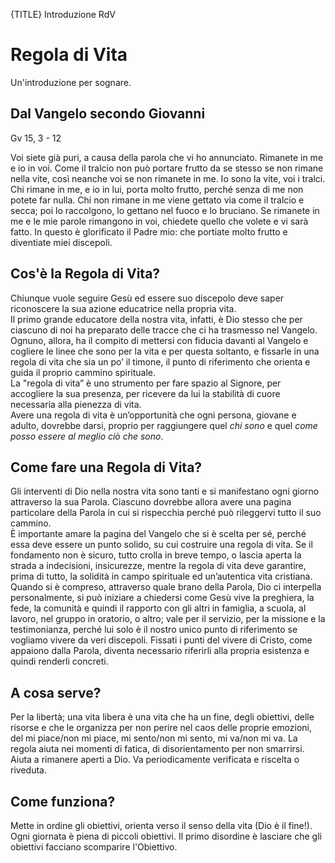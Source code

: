 {TITLE} Introduzione RdV

# Regola di Vita
<span class="ut">Un'introduzione per sognare.</span>

## Dal Vangelo secondo Giovanni
<span class="ut">Gv 15, 3 - 12</span>  

Voi siete già puri, a causa della parola che vi ho annunciato. Rimanete in me e io in voi. Come il tralcio non può portare frutto da se stesso se non rimane nella vite, così neanche voi se non rimanete in me. Io sono la vite, voi i tralci. Chi rimane in me, e io in lui, porta molto frutto, perché senza di me non potete far nulla. Chi non rimane in me viene gettato via come il tralcio e secca; poi lo raccolgono, lo gettano nel fuoco e lo bruciano. Se rimanete in me e le mie parole rimangono in voi, chiedete quello che volete e vi sarà fatto. In questo è glorificato il Padre mio: che portiate molto frutto e diventiate miei discepoli.

## Cos'è la Regola di Vita?

Chiunque vuole seguire Gesù ed essere suo discepolo deve saper riconoscere la sua azione educatrice nella propria vita.  
Il primo grande educatore della nostra vita, infatti, è Dio stesso che per ciascuno di noi ha preparato delle tracce che ci ha trasmesso nel Vangelo.  
Ognuno, allora, ha il compito di mettersi con fiducia davanti al Vangelo e cogliere le linee che sono per la vita e per questa soltanto, e fissarle in una regola di vita che sia un po’ il timone, il punto di riferimento che orienta e guida il proprio cammino spirituale.  
La "regola di vita” è uno strumento per fare spazio al Signore, per accogliere la sua presenza, per ricevere da lui la stabilità di cuore necessaria alla pienezza di vita.  
Avere una regola di vita è un’opportunità che ogni persona, giovane e adulto, dovrebbe darsi, proprio per raggiungere quel *chi sono* e quel *come posso essere al meglio ciò che sono*.


## Come fare una Regola di Vita?

Gli interventi di Dio nella nostra vita sono tanti e si manifestano ogni giorno attraverso la sua Parola.  Ciascuno dovrebbe allora avere una pagina particolare della Parola in cui si rispecchia perché può rileggervi tutto il suo cammino.  
È importante amare la pagina del Vangelo che si è scelta per sé, perché essa deve essere un punto solido, su cui costruire una regola di vita. Se il fondamento non è sicuro, tutto crolla in breve tempo, o lascia aperta la strada a indecisioni, insicurezze, mentre la regola di vita deve garantire, prima di tutto, la solidità in campo spirituale ed un’autentica vita cristiana.  
Quando si è compreso, attraverso quale brano della Parola, Dio ci interpella personalmente, si può iniziare a chiedersi come Gesù vive la preghiera, la fede, la comunità e quindi il rapporto con gli altri in famiglia, a scuola, al lavoro, nel gruppo in oratorio, o altro; vale per il servizio, per la missione e la testimonianza, perché lui solo è il nostro unico punto di riferimento se vogliamo vivere da veri discepoli.
Fissati i punti del vivere di Cristo, come appaiono dalla Parola, diventa necessario riferirli alla propria esistenza e quindi renderli concreti.

## A cosa serve?

Per la libertà; una vita libera è una vita che ha un fine, degli obiettivi, delle risorse e che le organizza per non perire nel caos delle proprie emozioni, del mi piace/non mi piace, mi sento/non mi sento, mi va/non mi va. La regola aiuta nei momenti di fatica, di disorientamento per non smarrirsi. Aiuta a rimanere aperti a Dio. Va periodicamente verificata e riscelta o riveduta.

## Come funziona?

Mette in ordine gli obiettivi, orienta verso il senso della vita (Dio è il fine!). Ogni giornata è piena di piccoli obiettivi. Il primo disordine è lasciare che gli obiettivi facciano scomparire l'Obiettivo.